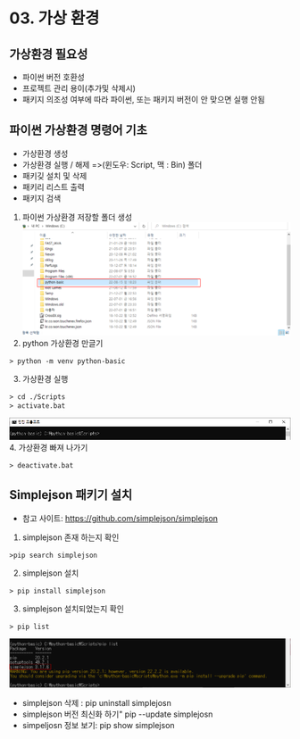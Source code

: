 # 03. 가상 환경

## 가상환경 필요성
- 파이썬 버전 호환성
- 프로젝트 관리 용이(추가및 삭제시)
- 패키지 의조성 여부에 따라 파이썬, 또는 패키지 버전이 안 맞으면 실행 안됨 

## 파이썬 가상환경 명령어 기초
- 가상환경 생성
- 가상환경 실행 / 해제 =>(윈도우: Script, 맥 : Bin) 폴더
- 패키깆 설치 및 삭제
- 패키리 리스트 출력
- 패키지 검색

1. 파이썬 가상환경 저장할 폴더 생성
![폴더 만들기](./폴더.png)
2. python 가상환경 만글기
```
> python -m venv python-basic
```
3. 가상환경 실행
```
> cd ./Scripts
> activate.bat
```
![가샹환경 완성](./%EA%B0%80%EC%83%81%ED%99%98%EA%B2%BD%20%EC%8B%A4%ED%96%89%EA%B2%B0%EA%B3%BC.png)
4. 가상환경 빠져 나가기
```
> deactivate.bat
```

## Simplejson 패키기 설치
- 참고 사이트: https://github.com/simplejson/simplejson
1. simplejson 존재 하는지 확인
```
>pip search simplejson
```
2. simplejson 설치
```
> pip install simplejson
```
3. simplejson 설치되었는지 확인
```
> pip list
```
![](./%EA%B7%B8%EB%A6%BC1.png)
* simplejson 삭제 : pip uninstall simplejosn
* simplejson 버전 최신화 하기" pip --update simplejosn
* simpeljosn 정보 보기: pip show simplejson